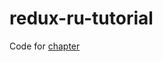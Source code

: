 # redux-ru-tutorial
Code for [chapter](https://maxfarseer.gitbooks.io/redux-course-ru/content/es2015,_react_hmr.html)
